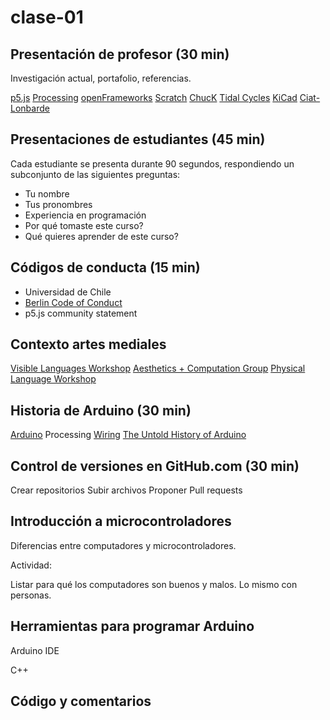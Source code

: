 # clase-01

## Presentación de profesor (30 min)

Investigación actual, portafolio, referencias.

[p5.js](https://p5js.org/)
[Processing](https://processing.org/)
[openFrameworks](https://openframeworks.cc/)
[Scratch](https://scratch.mit.edu/)
[ChucK](https://chuck.cs.princeton.edu/)
[Tidal Cycles](https://tidalcycles.org/)
[KiCad](https://www.kicad.org/)
[Ciat-Lonbarde](https://www.ciat-lonbarde.net/)

## Presentaciones de estudiantes (45 min)

Cada estudiante se presenta durante 90 segundos, respondiendo un subconjunto de las siguientes preguntas:

* Tu nombre
* Tus pronombres
* Experiencia en programación
* Por qué tomaste este curso?
* Qué quieres aprender de este curso?

## Códigos de conducta (15 min)

* Universidad de Chile
* [Berlin Code of Conduct](https://berlincodeofconduct.org/es/)
* p5.js community statement

## Contexto artes mediales

[Visible Languages Workshop](https://act.mit.edu/special-collections/vlw-archive/)
[Aesthetics + Computation Group](https://acg.media.mit.edu/)
[Physical Language Workshop](https://plw.media.mit.edu/)

## Historia de Arduino (30 min)

[Arduino](https://www.arduino.cc/)
Processing
[Wiring](https://wiring.org.co/)
[The Untold History of Arduino](https://arduinohistory.github.io/)

## Control de versiones en GitHub.com (30 min)

Crear repositorios
Subir archivos
Proponer 
Pull requests

## Introducción a microcontroladores

Diferencias entre computadores y microcontroladores.

Actividad: 

Listar para qué los computadores son buenos y malos.
Lo mismo con personas.

## Herramientas para programar Arduino

Arduino IDE

C++

## Código y comentarios

